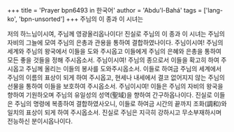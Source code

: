 +++
title = 'Prayer bpn6493 in 한국어'
author = 'Abdu'l-Bahá'
tags = ['lang-ko', 'bpn-unsorted']
+++
주님의 이 종과 이 시녀는

저의 하느님이시여, 주님께 영광올리옵나이다! 진실로 주님의 이 종과 이 시녀는 주님의 자비의 그늘에 모여 주님의 은총과 관용을 통하여 결합하였나이다. 주님이시여! 주님의 세계와 주님의 왕국에서 이들을 도와 주시옵고 이들에게 주님의 은혜와 은총을 통하여 모든 좋을 것들을 정해 주시옵소서. 주님이시여! 주님의 종으로서 이들을 확고히 하여 주시옵고 주님께 올리는 이들의 봉사를 도와주시옵소서. 이들로 하여금 주님의 세계에서 주님의 이름의 표상이 되게 하여 주시옵고, 현세나 내세에서 결코 없어지지 않는 주님의 선물을 통하여 이들을 보호하여 주시옵소서. 주님이시여! 이들은 주님의 자비의 왕국을 향하여 기원하오며 주님의 유일성의 성역(聖域)을 향하여 간구하옵나이다. 진실로 이들은 주님의 명령에 복종하여 결합하였사오니, 이들로 하여금 시간의 끝까지 조화(調和)와 일치의 표상이 되게 하여 주시옵소서. 진실로 주님은 지극히 강하시고 무소부재하시며 전능하신 분이시옵나이다.
